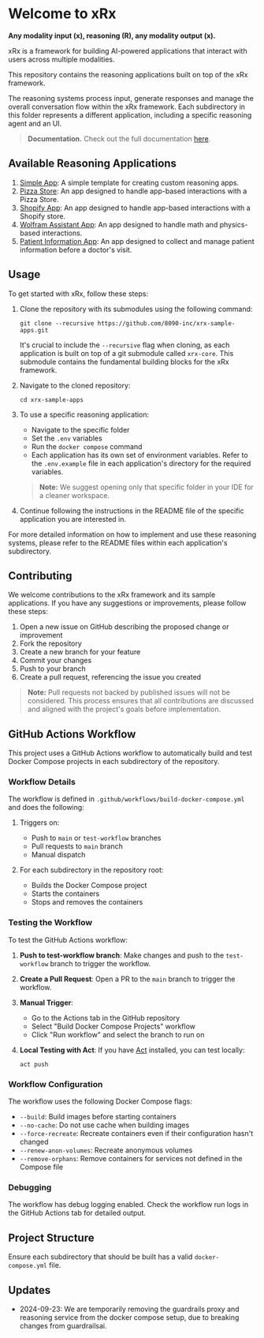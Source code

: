 # Welcome to xRx
**Any modality input (x), reasoning (R), any modality output (x).**

xRx is a framework for building AI-powered applications that interact with users across multiple modalities.

This repository contains the reasoning applications built on top of the xRx framework.

The reasoning systems process input, generate responses and manage the overall conversation flow within the xRx framework. Each subdirectory in this folder represents a different application, including a specific reasoning agent and an UI.

> **Documentation.** Check out the full documentation [here](https://8090-inc.github.io/xrx-core/).

## Available Reasoning Applications
1. [Simple App](./simple-app): A simple template for creating custom reasoning apps.
2. [Pizza Store](./pizza-store): An app designed to handle app-based interactions with a Pizza Store.
3. [Shopify App](./shopify-app): An app designed to handle app-based interactions with a Shopify store.
4. [Wolfram Assistant App](./wolfram-assistant-app): An app designed to handle math and physics-based interactions.
5. [Patient Information App](./patient-information-app): An app designed to collect and manage patient information before a doctor's visit.

## Usage
To get started with xRx, follow these steps:

1. Clone the repository with its submodules using the following command:

   ```
   git clone --recursive https://github.com/8090-inc/xrx-sample-apps.git
   ```
   It's crucial to include the `--recursive` flag when cloning, as each application is built on top of a git submodule called `xrx-core`. This submodule contains the fundamental building blocks for the xRx framework.

2. Navigate to the cloned repository:

   ```
   cd xrx-sample-apps
   ```

3. To use a specific reasoning application:
   - Navigate to the specific folder
   - Set the `.env` variables
   - Run the `docker compose` command
   - Each application has its own set of environment variables. Refer to the `.env.example` file in each application's directory for the required variables.

    > **Note:** We suggest opening only that specific folder in your IDE for a cleaner workspace.

4. Continue following the instructions in the README file of the specific application you are interested in.

For more detailed information on how to implement and use these reasoning systems, please refer to the README files within each application's subdirectory.

## Contributing
We welcome contributions to the xRx framework and its sample applications. If you have any suggestions or improvements, please follow these steps:

1. Open a new issue on GitHub describing the proposed change or improvement
2. Fork the repository
3. Create a new branch for your feature
4. Commit your changes
5. Push to your branch
6. Create a pull request, referencing the issue you created

> **Note:** Pull requests not backed by published issues will not be considered. This process ensures that all contributions are discussed and aligned with the project's goals before implementation.

## GitHub Actions Workflow

This project uses a GitHub Actions workflow to automatically build and test Docker Compose projects in each subdirectory of the repository.

### Workflow Details

The workflow is defined in `.github/workflows/build-docker-compose.yml` and does the following:

1. Triggers on:
   - Push to `main` or `test-workflow` branches
   - Pull requests to `main` branch
   - Manual dispatch

2. For each subdirectory in the repository root:
   - Builds the Docker Compose project
   - Starts the containers
   - Stops and removes the containers

### Testing the Workflow

To test the GitHub Actions workflow:

1. **Push to test-workflow branch**: Make changes and push to the `test-workflow` branch to trigger the workflow.

2. **Create a Pull Request**: Open a PR to the `main` branch to trigger the workflow.

3. **Manual Trigger**: 
   - Go to the Actions tab in the GitHub repository
   - Select "Build Docker Compose Projects" workflow
   - Click "Run workflow" and select the branch to run on

4. **Local Testing with Act**:
   If you have [Act](https://github.com/nektos/act) installed, you can test locally:
   ```
   act push
   ```

### Workflow Configuration

The workflow uses the following Docker Compose flags:
- `--build`: Build images before starting containers
- `--no-cache`: Do not use cache when building images
- `--force-recreate`: Recreate containers even if their configuration hasn't changed
- `--renew-anon-volumes`: Recreate anonymous volumes
- `--remove-orphans`: Remove containers for services not defined in the Compose file

### Debugging

The workflow has debug logging enabled. Check the workflow run logs in the GitHub Actions tab for detailed output.

## Project Structure

Ensure each subdirectory that should be built has a valid `docker-compose.yml` file.

## Updates

- 2024-09-23: We are temporarily removing the guardrails proxy and reasoning service from the docker compose setup, due to breaking changes from guardrailsai. 
